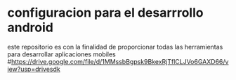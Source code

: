 # configuracion para el desarrrollo android
 este repositorio es con la finalidad de proporcionar todas las herramientas para desarrollar aplicaciones mobiles 
#https://drive.google.com/file/d/1MMssbBgpsk9BkexRjTflCLJVo6GAXD66/view?usp=drivesdk